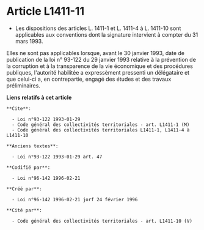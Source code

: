 # Article L1411-11

- Les dispositions des articles L. 1411-1 et L. 1411-4 à L. 1411-10 sont applicables aux conventions dont la signature
intervient à compter du 31 mars 1993.

Elles ne sont pas applicables lorsque, avant le 30 janvier 1993, date de publication de la loi n° 93-122 du 29 janvier 1993
relative à la prévention de la corruption et à la transparence de la vie économique et des procédures publiques, l'autorité
habilitée a expressèment pressenti un délégataire et que celui-ci a, en contrepartie, engagé des études et des travaux
préliminaires.

**Liens relatifs à cet article**

	**Cite**:

	  - Loi n°93-122 1993-01-29
	  - Code général des collectivités territoriales - art. L1411-1 (M)
	  - Code général des collectivités territoriales L1411-1, L1411-4 à L1411-10

	**Anciens textes**:

	  - Loi n°93-122 1993-01-29 art. 47

	**Codifié par**:

	  - Loi n°96-142 1996-02-21

	**Créé par**:

	  - Loi n°96-142 1996-02-21 jorf 24 février 1996

	**Cité par**:

	  - Code général des collectivités territoriales - art. L1411-10 (V)
